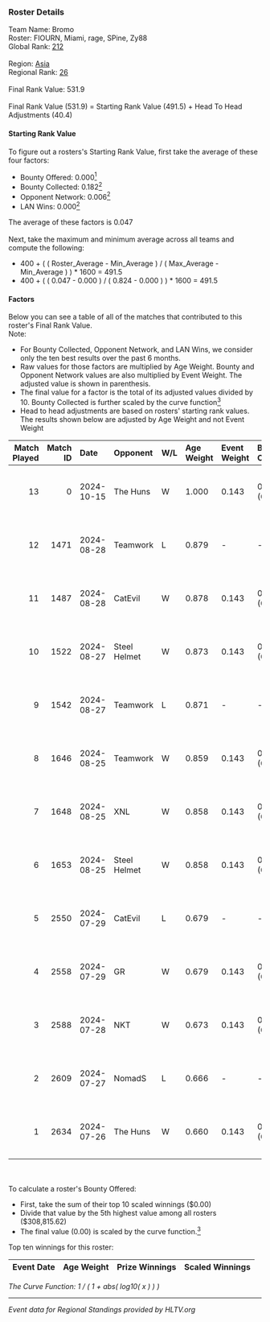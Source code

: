 ### Roster Details<br />
Team Name: Bromo<br />
Roster: FIOURN, Miami, rage, SPine, Zy88<br />
Global Rank: [212](../../standings_global_2024_10_15.md)<br />
<br />
Region: [Asia]( ../../standings_asia_2024_10_15.md)<br />
Regional Rank: [26]( ../../standings_asia_2024_10_15.md)<br />
<br />
Final Rank Value:  531.9<br />
<br />
Final Rank Value (531.9) = Starting Rank Value (491.5) + Head To Head Adjustments (40.4)<br />

#### Starting Rank Value<br />
To figure out a rosters's Starting Rank Value, first take the average of these four factors:<br />
- Bounty Offered: 0.000[<sup>1</sup>](#table2)
- Bounty Collected: 0.182[<sup>2</sup>](#table1)
- Opponent Network: 0.006[<sup>2</sup>](#table1)
- LAN Wins: 0.000[<sup>2</sup>](#table1)

The average of these factors is 0.047<br />
<br />
Next, take the maximum and minimum average across all teams and compute the following:<br />
- 400 + ( ( Roster_Average - Min_Average ) / ( Max_Average - Min_Average ) ) * 1600 = 491.5
- 400 + ( ( 0.047 - 0.000 ) / ( 0.824 - 0.000 ) ) * 1600 = 491.5


#### Factors<br />
Below you can see a table of all of the matches that contributed to this roster's Final Rank Value.<br />
Note:<br />

- For Bounty Collected, Opponent Network, and LAN Wins, we consider only the ten best results over the past 6 months.
- Raw values for those factors are multiplied by Age Weight. Bounty and Opponent Network values are also multiplied by Event Weight. The adjusted value is shown in parenthesis.
- The final value for a factor is the total of its adjusted values divided by 10. Bounty Collected is further scaled by the curve function[<sup>3</sup>](#curveFunction)
- Head to head adjustments are based on rosters' starting rank values. The results shown below are adjusted by Age Weight and not Event Weight
<span id="table1"></span><br />


| Match Played | Match ID | Date       | Opponent     | W/L | Age Weight | Event Weight | Bounty Collected | Opponent Network | LAN Wins  | H2H Adj. | Roster                           |
| -: | -: | :- | :- | :- | :- | :- | :- | :- | :- | -: | :- |
|           13 |        0 | 2024-10-15 | The Huns     | W   | 1.000      | 0.143        | 0.000 (0.000)    | 0.000 (0.000)    | 0 (0.000) |     9.90 | FIOURN, Miami, rage, SPine, Zy88 |
|           12 |     1471 | 2024-08-28 | Teamwork     | L   | 0.879      | -            | -                | -                | -         |   -16.79 | FIOURN, Miami, rage, SPine, Zy88 |
|           11 |     1487 | 2024-08-28 | CatEvil      | W   | 0.878      | 0.143        | 0.000 (0.000)    | 0.158 (0.020)    | 0 (0.000) |    15.90 | FIOURN, Miami, rage, SPine, Zy88 |
|           10 |     1522 | 2024-08-27 | Steel Helmet | W   | 0.873      | 0.143        | 0.000 (0.000)    | 0.029 (0.004)    | 0 (0.000) |     8.88 | FIOURN, Miami, rage, SPine, Zy88 |
|            9 |     1542 | 2024-08-27 | Teamwork     | L   | 0.871      | -            | -                | -                | -         |   -17.35 | FIOURN, Miami, rage, SPine, Zy88 |
|            8 |     1646 | 2024-08-25 | Teamwork     | W   | 0.859      | 0.143        | 0.000 (0.000)    | 0.117 (0.014)    | 0 (0.000) |     9.81 | FIOURN, Miami, rage, SPine, Zy88 |
|            7 |     1648 | 2024-08-25 | XNL          | W   | 0.858      | 0.143        | 0.000 (0.000)    | 0.058 (0.007)    | 0 (0.000) |     9.59 | FIOURN, Miami, rage, SPine, Zy88 |
|            6 |     1653 | 2024-08-25 | Steel Helmet | W   | 0.858      | 0.143        | 0.000 (0.000)    | 0.029 (0.004)    | 0 (0.000) |     8.98 | FIOURN, Miami, rage, SPine, Zy88 |
|            5 |     2550 | 2024-07-29 | CatEvil      | L   | 0.679      | -            | -                | -                | -         |    -8.32 | FIOURN, Miami, rage, SPine, Zy88 |
|            4 |     2558 | 2024-07-29 | GR           | W   | 0.679      | 0.143        | 0.003 (0.000)    | 0.127 (0.012)    | 0 (0.000) |    14.37 | FIOURN, Miami, rage, SPine, Zy88 |
|            3 |     2588 | 2024-07-28 | NKT          | W   | 0.673      | 0.143        | 0.000 (0.000)    | 0.000 (0.000)    | 0 (0.000) |     7.87 | FIOURN, Miami, rage, SPine, Zy88 |
|            2 |     2609 | 2024-07-27 | NomadS       | L   | 0.666      | -            | -                | -                | -         |   -10.13 | FIOURN, Miami, rage, SPine, Zy88 |
|            1 |     2634 | 2024-07-26 | The Huns     | W   | 0.660      | 0.143        | 0.000 (0.000)    | 0.000 (0.000)    | 0 (0.000) |     7.65 | FIOURN, Miami, rage, SPine, Zy88 |

<br />
<span id="table2"></span><br />
To calculate a roster's Bounty Offered:<br />

- First, take the sum of their top 10 scaled winnings ($0.00)
- Divide that value by the 5th highest value among all rosters ($308,815.62)
- The final value (0.00) is scaled by the curve function.[<sup>3</sup>](#curveFunction)

Top ten winnings for this roster:<br />

| Event Date | Age Weight | Prize Winnings | Scaled Winnings |
| :- | -: | :- | :- |


<span id="curveFunction"></span>_The Curve Function: 1 / ( 1 + abs( log10( x ) ) )_<br />

---
_Event data for Regional Standings provided by HLTV.org_<br />
